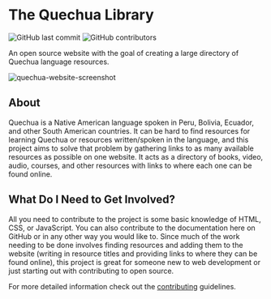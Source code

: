 
# The Quechua Library

![GitHub last commit](https://img.shields.io/github/last-commit/poetsec/quechua-library)
![GitHub contributors](https://img.shields.io/github/contributors/poetsec/quechua-library)

An open source website with the goal of creating a large directory of Quechua language resources.

![quechua-website-screenshot](https://user-images.githubusercontent.com/52114607/131075651-fc111d97-58b8-4d8a-8d57-36deb631b9e0.png)

## About
Quechua is a Native American language spoken in Peru, Bolivia, Ecuador, and other South American countries. It can be hard to find resources for learning Quechua or resources written/spoken in the language, and this project aims to solve that problem by gathering links to as many available resources as possible on one website. It acts as a directory of books, video, audio, courses, and other resources with links to where each one can be found online.

## What Do I Need to Get Involved?
All you need to contribute to the project is some basic knowledge of HTML, CSS, or JavaScript. You can also contribute to the documentation here on GitHub or in any other way you would like to. Since much of the work needing to be done involves finding resources and adding them to the website (writing in resource titles and providing links to where they can be found online), this project is great for someone new to web development or just starting out with contributing to open source.

For more detailed information check out the [contributing][contributing] guidelines.

[contributing]: https://github.com/poetsec/quechua-library/blob/main/CONTRIBUTING.md
